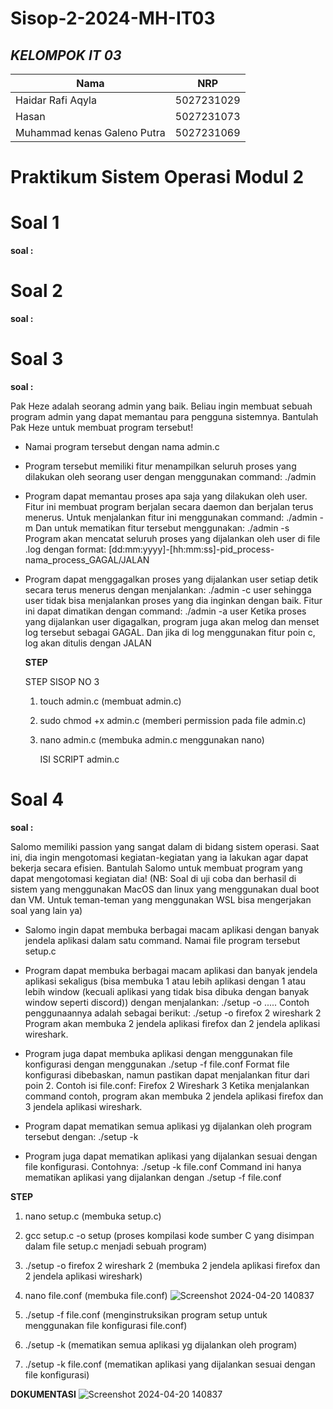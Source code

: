 # Sisop-2-2024-MH-IT03


## ***KELOMPOK IT 03***
| Nama      | NRP         |
  |-----------|-------------|
  | Haidar Rafi Aqyla | 5027231029   |
  | Hasan | 5027231073  |  
  | Muhammad kenas Galeno Putra  | 5027231069  |

# Praktikum Sistem Operasi Modul 2


# Soal 1


**soal :**






# Soal 2


**soal :**






# Soal 3


**soal :**

Pak Heze adalah seorang admin yang baik. Beliau ingin membuat sebuah program admin yang dapat memantau para pengguna sistemnya. Bantulah Pak Heze untuk membuat program  tersebut!

- Namai program tersebut dengan nama admin.c
  
- Program tersebut memiliki fitur menampilkan seluruh proses yang dilakukan oleh seorang user dengan menggunakan command:
  ./admin <user>

- Program dapat memantau proses apa saja yang dilakukan oleh user. Fitur ini membuat program berjalan secara daemon dan berjalan terus menerus. Untuk menjalankan fitur ini menggunakan command: 
  ./admin -m <user>
  Dan untuk mematikan fitur tersebut menggunakan: 
  ./admin -s <user>
  Program akan mencatat seluruh proses yang dijalankan oleh user di file <user>.log dengan format:
  [dd:mm:yyyy]-[hh:mm:ss]-pid_process-nama_process_GAGAL/JALAN

- Program dapat menggagalkan proses yang dijalankan user setiap detik secara terus menerus dengan menjalankan: 
  ./admin -c user
  sehingga user tidak bisa menjalankan proses yang dia inginkan dengan baik. Fitur ini dapat dimatikan dengan command:
  ./admin -a user
  Ketika proses yang dijalankan user digagalkan, program juga akan melog dan menset log tersebut sebagai GAGAL. Dan jika di log menggunakan fitur poin c, log akan ditulis dengan JALAN

  **STEP**

  STEP SISOP NO 3

  1. touch admin.c (membuat admin.c)

  2. sudo chmod +x admin.c (memberi permission pada file admin.c)
 
  3. nano admin.c (membuka admin.c menggunakan nano)

     ISI SCRIPT admin.c


# Soal 4

**soal :**

Salomo memiliki passion yang sangat dalam di bidang sistem operasi. Saat ini, dia ingin mengotomasi kegiatan-kegiatan yang ia lakukan agar dapat bekerja secara efisien. Bantulah Salomo untuk membuat program yang dapat mengotomasi kegiatan dia!
(NB: Soal di uji coba dan berhasil di sistem yang menggunakan MacOS dan linux yang menggunakan dual boot dan VM. Untuk teman-teman yang menggunakan WSL bisa mengerjakan soal yang lain ya)
- Salomo ingin dapat membuka berbagai macam aplikasi dengan banyak jendela aplikasi dalam satu command. Namai file program tersebut setup.c

- Program dapat membuka berbagai macam aplikasi dan banyak jendela aplikasi sekaligus (bisa membuka 1 atau lebih aplikasi dengan 1 atau lebih window (kecuali        aplikasi yang tidak bisa dibuka dengan banyak window seperti discord)) dengan menjalankan: 
  ./setup -o <app1> <num1> <app2> <num2>.....<appN> <numN>
  Contoh penggunaannya adalah sebagai berikut: 
  ./setup -o firefox 2 wireshark 2
  Program akan membuka 2 jendela aplikasi firefox dan 2 jendela aplikasi wireshark.

- Program juga dapat membuka aplikasi dengan menggunakan file konfigurasi dengan menggunakan 
  ./setup -f file.conf 
  Format file konfigurasi dibebaskan, namun pastikan dapat menjalankan fitur dari poin 2.
  Contoh isi file.conf:
  Firefox 2
  Wireshark 3
  Ketika menjalankan command contoh, program akan membuka 2 jendela aplikasi firefox dan 3 jendela aplikasi wireshark.

- Program dapat mematikan semua aplikasi yg dijalankan oleh program tersebut dengan: 
  ./setup -k

- Program juga dapat mematikan aplikasi yang dijalankan sesuai dengan file konfigurasi. 
  Contohnya: 
  ./setup -k file.conf 
  Command ini hanya mematikan aplikasi yang dijalankan dengan 
  ./setup -f file.conf

**STEP**
1. nano setup.c (membuka setup.c)
2. gcc setup.c -o setup (proses kompilasi kode sumber C yang disimpan dalam file setup.c menjadi sebuah program)
3. ./setup -o firefox 2 wireshark 2 (membuka 2 jendela aplikasi firefox dan 2 jendela aplikasi wireshark)
4. nano file.conf (membuka file.conf)
   ![Screenshot 2024-04-20 140837](https://github.com/haidarRA/Sisop-2-2024-MH-IT03/assets/150374973/50c72c19-c693-4883-8a67-62df57c58694)

5. ./setup -f file.conf (menginstruksikan program setup untuk menggunakan file konfigurasi file.conf)
6. ./setup -k (mematikan semua aplikasi yg dijalankan oleh program)
7. ./setup -k file.conf (mematikan aplikasi yang dijalankan sesuai dengan file konfigurasi)

**DOKUMENTASI**
![Screenshot 2024-04-20 140837](https://github.com/haidarRA/Sisop-2-2024-MH-IT03/assets/150374973/d776c1e2-6bae-497a-9792-51fd2c1bebc8)








